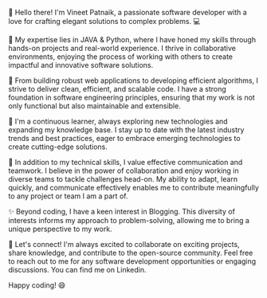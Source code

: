 👋 Hello there! I'm Vineet Patnaik, a passionate software developer with a love for crafting elegant solutions to complex problems. 💻

🌟 My expertise lies in JAVA & Python, where I have honed my skills through hands-on projects and real-world experience. I thrive in collaborative environments, enjoying the process of working with others to create impactful and innovative software solutions. 

🚀 From building robust web applications to developing efficient algorithms, I strive to deliver clean, efficient, and scalable code. I have a strong foundation in software engineering principles, ensuring that my work is not only functional but also maintainable and extensible.

🌱 I'm a continuous learner, always exploring new technologies and expanding my knowledge base. I stay up to date with the latest industry trends and best practices, eager to embrace emerging technologies to create cutting-edge solutions.

🔧 In addition to my technical skills, I value effective communication and teamwork. I believe in the power of collaboration and enjoy working in diverse teams to tackle challenges head-on. My ability to adapt, learn quickly, and communicate effectively enables me to contribute meaningfully to any project or team I am a part of.

✨ Beyond coding, I have a keen interest in Blogging. This diversity of interests informs my approach to problem-solving, allowing me to bring a unique perspective to my work.

🌟 Let's connect! I'm always excited to collaborate on exciting projects, share knowledge, and contribute to the open-source community. Feel free to reach out to me for any software development opportunities or engaging discussions. You can find me on Linkedin.

Happy coding! 😄


<!---
imvin29/imvin29 is a ✨ special ✨ repository because its `README.md` (this file) appears on your GitHub profile.
You can click the Preview link to take a look at your changes.
--->
